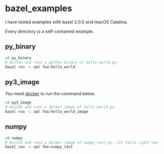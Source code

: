 # bazel_examples

I have tested examples with bazel 2.0.0 and macOS Catalina.

Every directory is a self-contained example.

## py_binary
```bash
cd py_binary
# Builds and runs a python binary of hello_world.py.
bazel run -c opt foo:hello_world  
```

## py3_image
You need [docker](https://docs.docker.com/install/) to run the command below.
```bash
cd py3_image
# Builds and runs a docker image of hello_world.py.
bazel run -c opt foo:hello_world_image
```

## numpy
```bash
cd numpy
# Builds and runs a docker image of numpy_test.py. (It fails right now.)
bazel run -c opt foo:numpy_test
```
